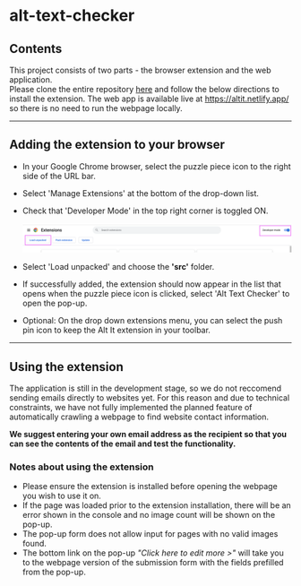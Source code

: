 
# alt-text-checker

## Contents  

This project consists of two parts - the browser extension and the web application.  
Please clone the entire repository [here](https://github.com/xiaozhen851/CS705-Group-Project) and follow the below directions to install the extension.
The web app is available live at <https://altit.netlify.app/> so there is no need to run the webpage locally.

---

## Adding the extension to your browser

- In your Google Chrome browser, select the puzzle piece icon to the right side of the URL bar.
- Select 'Manage Extensions' at the bottom of the drop-down list.
- Check that 'Developer Mode' in the top right corner is toggled ON.  
  
  ![Screenshot of chrome extension manager](./src/assets/developerModeimage.png)
- Select 'Load unpacked' and choose the **'src'** folder.
- If successfully added, the extension should now appear in the list that opens when the puzzle piece icon is clicked, select 'Alt Text Checker' to open the pop-up.
- Optional: On the drop down extensions menu, you can select the push pin icon to keep the Alt It extension in your toolbar.

---

## Using the extension

The application is still in the development stage, so we do not reccomend sending emails directly to websites yet. For this reason and due to technical constraints, we have not fully implemented the planned feature of automatically crawling a webpage to find website contact information.

**We suggest entering your own email address as the recipient so that you can see the contents of the email and test the functionality.**
  
### Notes about using the extension

- Please ensure the extension is installed before opening the webpage you wish to use it on.
- If the page was loaded prior to the extension installation, there will be an error shown in the console and no image count will be shown on the pop-up.
- The pop-up form does not allow input for pages with no valid images found.
- The bottom link on the pop-up *"Click here to edit more >"* will take you to the webpage version of the submission form with the fields prefilled from the pop-up.
